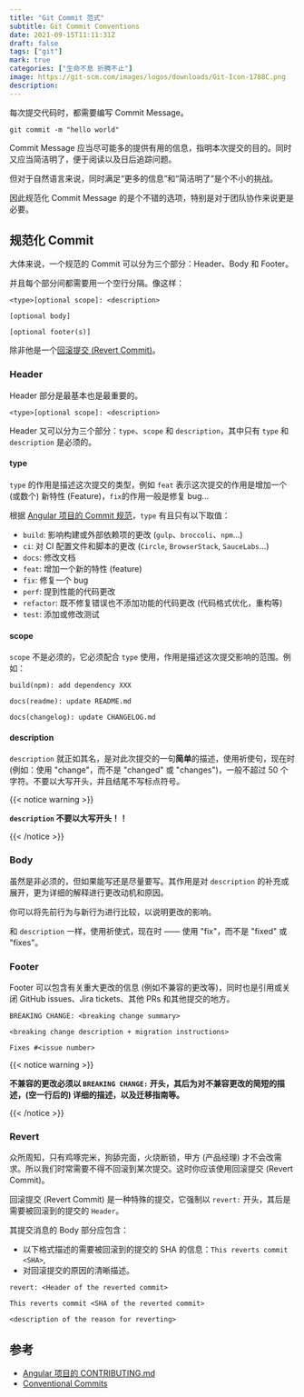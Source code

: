 ```yaml
---
title: "Git Commit 范式"
subtitle: Git Commit Conventions
date: 2021-09-15T11:11:31Z
draft: false
tags: ["git"]
mark: true
categories: ["生命不息 折腾不止"]
image: https://git-scm.com/images/logos/downloads/Git-Icon-1788C.png
description:
---
```


<!--
![](https://mogeko.github.io/blog-images/r/086/)
{{< spoiler >}}{{< /spoiler >}}
&emsp;&emsp;
 -->

每次提交代码时，都需要编写 Commit Message。

```shell
git commit -m "hello world"
```

Commit Message 应当尽可能多的提供有用的信息，指明本次提交的目的。同时又应当简洁明了，便于阅读以及日后追踪问题。

但对于自然语言来说，同时满足“更多的信息”和“简洁明了”是个不小的挑战。

因此规范化 Commit Message 的是个不错的选项，特别是对于团队协作来说更是必要。

## 规范化 Commit

大体来说，一个规范的 Commit 可以分为三个部分：Header、Body 和 Footer。

并且每个部分间都需要用一个空行分隔。像这样：

```plaintext
<type>[optional scope]: <description>

[optional body]

[optional footer(s)]
```

除非他是一个[回滚提交 (Revert Commit)](#revert)。

### Header

Header 部分是最基本也是最重要的。

```plaintext
<type>[optional scope]: <description>
```

Header 又可以分为三个部分：`type`、`scope` 和 `description`，其中只有 `type` 和 `description` 是必须的。

#### type

`type` 的作用是描述这次提交的类型，例如 `feat` 表示这次提交的作用是增加一个 (或数个) 新特性 (Feature)，`fix`的作用一般是修复 bug...

根据 [Angular 项目的 Commit 规范](https://github.com/angular/angular/blob/master/CONTRIBUTING.md)，`type` 有且只有以下取值：

- `build`: 影响构建或外部依赖项的更改 (`gulp`、`broccoli`、`npm`...)
- `ci`: 对 CI 配置文件和脚本的更改 (`Circle`, `BrowserStack`, `SauceLabs`...)
- `docs`: 修改文档
- `feat`: 增加一个新的特性 (feature)
- `fix`: 修复一个 bug
- `perf`: 提到性能的代码更改
- `refactor`: 既不修复错误也不添加功能的代码更改 (代码格式优化，重构等)
- `test`: 添加或修改测试

#### scope

`scope` 不是必须的，它必须配合 `type` 使用，作用是描述这次提交影响的范围。例如：

```plaintext
build(npm): add dependency XXX
```

```plaintext
docs(readme): update README.md
```

```plaintext
docs(changelog): update CHANGELOG.md
```

#### description

`description` 就正如其名，是对此次提交的一句**简单**的描述，使用祈使句，现在时 (例如：使用 "change"，而不是 "changed" 或 "changes")，一般不超过 50 个字符。不要以大写开头，并且结尾不写标点符号。

{{< notice warning >}}

**`description` 不要以大写开头！！**

{{< /notice >}}

### Body

虽然是非必须的，但如果能写还是尽量要写。其作用是对 `description` 的补充或展开，更为详细的解释进行更改动机和原因。

你可以将先前行为与新行为进行比较，以说明更改的影响。

和 `description` 一样，使用祈使式，现在时 —— 使用 "fix"，而不是 "fixed" 或 "fixes"。

### Footer

Footer 可以包含有关重大更改的信息 (例如不兼容的更改等)，同时也是引用或关闭 GitHub issues、Jira tickets、其他 PRs 和其他提交的地方。

```plaintext
BREAKING CHANGE: <breaking change summary>

<breaking change description + migration instructions>

Fixes #<issue number>
```

{{< notice warning >}}

**不兼容的更改必须以 `BREAKING CHANGE:` 开头，其后为对不兼容更改的简短的描述，(空一行后的) 详细的描述，以及迁移指南等。**

{{< /notice >}}

### Revert

众所周知，只有鸡啄完米，狗舔完面，火烧断锁，甲方 (产品经理) 才不会改需求。所以我们时常需要不得不回滚到某次提交。这时你应该使用回滚提交 (Revert Commit)。

回滚提交 (Revert Commit) 是一种特殊的提交，它强制以 `revert:` 开头，其后是需要被回滚到的提交的 `Header`。

其提交消息的 Body 部分应包含：

- 以下格式描述的需要被回滚到的提交的 SHA 的信息：`This reverts commit <SHA>`,
- 对回滚提交的原因的清晰描述。

```plaintext
revert: <Header of the reverted commit>

This reverts commit <SHA of the reverted commit>

<description of the reason for reverting>
```

## 参考

- [Angular 项目的 CONTRIBUTING.md](https://github.com/angular/angular/blob/master/CONTRIBUTING.md)
- [Conventional Commits](https://www.conventionalcommits.org/en/v1.0.0/)
